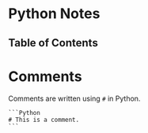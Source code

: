 # Python Notes

## Table of Contents

# Comments

Comments are written using `#` in Python.

    ```Python
    # This is a comment.
    ```
